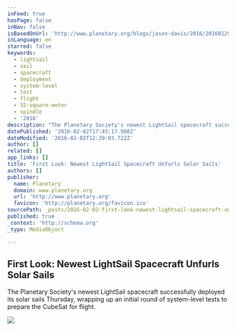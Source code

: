 ```yaml
---
inFeed: true
hasPage: false
inNav: false
isBasedOnUrl: 'http://www.planetary.org/blogs/jason-davis/2016/20160129-lightsail-b-sail-deployment.html'
inLanguage: en
starred: false
keywords:
  - lightsail
  - sail
  - spacecraft
  - deployment
  - system-level
  - test
  - flight
  - 32-square-meter
  - spindle
  - '2016'
description: "The Planetary Society's newest LightSail spacecraft successfully deployed its solar sails Thursday, wrapping up an initial round of system-level tests to prepare the CubeSat for flight."
datePublished: '2016-02-02T17:45:17.988Z'
dateModified: '2016-02-02T12:29:03.722Z'
author: []
related: []
app_links: []
title: 'First Look: Newest LightSail Spacecraft Unfurls Solar Sails'
authors: []
publisher:
  name: Planetary
  domain: www.planetary.org
  url: 'http://www.planetary.org'
  favicon: 'http://planetary.org/favicon.ico'
sourcePath: _posts/2016-02-02-first-look-newest-lightsail-spacecraft-unfurls-solar-sails.md
published: true
_context: 'http://schema.org'
_type: MediaObject

---
```

<article style=""><h1>First Look: Newest LightSail Spacecraft Unfurls Solar Sails</h1><p>The Planetary Society's newest LightSail spacecraft successfully deployed its solar sails Thursday, wrapping up an initial round of system-level tests to prepare the CubeSat for flight.</p><img src="https://s3-us-west-2.amazonaws.com/the-grid-img/p/5a281e3354bcb14b9ef2d25b580279805b0abc7e.jpg" /></article>